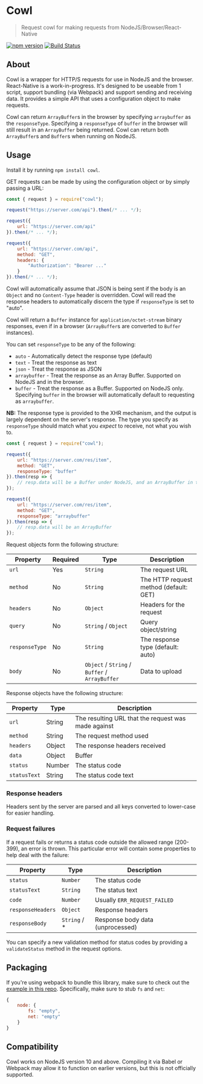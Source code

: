 # Cowl
> Request cowl for making requests from NodeJS/Browser/React-Native

[![npm version](https://badge.fury.io/js/cowl.svg)](https://www.npmjs.com/package/cowl) [![Build Status](https://travis-ci.org/perry-mitchell/cowl.svg?branch=master)](https://travis-ci.org/perry-mitchell/cowl)

## About

Cowl is a wrapper for HTTP/S requests for use in NodeJS and the browser. React-Native is a work-in-progress. It's designed to be useable from 1 script, support bundling (via Webpack) and support sending and receiving data. It provides a simple API that uses a configuration object to make requests.

Cowl can return `ArrayBuffer`s in the browser by specifying `arraybuffer` as the `responseType`. Specifying a `responseType` of `buffer` in the browser will still result in an `ArrayBuffer` being returned. Cowl can return both `ArrayBuffer`s and `Buffer`s when running on NodeJS.

## Usage

Install it by running `npm install cowl`.

GET requests can be made by using the configuration object or by simply passing a URL:

```javascript
const { request } = require("cowl");

request("https://server.com/api").then(/* ... */);

request({
    url: "https://server.com/api"
}).then(/* ... */);

request({
    url: "https://server.com/api",
    method: "GET",
    headers: {
        "Authorization": "Bearer ..."
    }
}).then(/* ... */);
```

Cowl will automatically assume that JSON is being sent if the body is an `Object` and no `Content-Type` header is overridden. Cowl will read the response headers to automatically discern the type if `responseType` is set to "auto".

Cowl will return a `Buffer` instance for `application/octet-stream` binary responses, even if in a browser (`ArrayBuffer`s are converted to `Buffer` instances).

You can set `responseType` to be any of the following:

 * `auto` - Automatically detect the response type (default)
 * `text` - Treat the response as text
 * `json` - Treat the response as JSON
 * `arraybuffer` - Treat the response as an Array Buffer. Supported on NodeJS and in the browser.
 * `buffer` - Treat the response as a Buffer. Supported on NodeJS only. Specifying `buffer` in the browser will automatically default to requesting as `arraybuffer`.

 **NB:** The response type is provided to the XHR mechanism, and the output is largely dependent on the server's response. The type you specify as `responseType` should match what you _expect_ to receive, not what you wish to.

```javascript
const { request } = require("cowl");

request({
    url: "https://server.com/res/item",
    method: "GET",
    responseType: "buffer"
}).then(resp => {
    // resp.data will be a Buffer under NodeJS, and an ArrayBuffer in the browser
});

request({
    url: "https://server.com/res/item",
    method: "GET",
    responseType: "arraybuffer"
}).then(resp => {
    // resp.data will be an ArrayBuffer
});
```

Request objects form the following structure:

| Property    | Required | Type         | Description                           |
|-------------|----------|--------------|---------------------------------------|
| `url`       | Yes      | `String`     | The request URL                       |
| `method`    | No       | `String`     | The HTTP request method (default: GET) |
| `headers`   | No       | `Object`     | Headers for the request               |
| `query`     | No       | `String` / `Object` | Query object/string            |
| `responseType` | No    | `String`     | The response type (default: auto)     |
| `body`      | No       | `Object` / `String` / `Buffer` / `ArrayBuffer` | Data to upload |

Response objects have the following structure:

| Property      | Type      | Description                           |
|---------------|-----------|---------------------------------------|
| `url`         | String    | The resulting URL that the request was made against |
| `method`      | String    | The request method used               |
| `headers`     | Object    | The response headers received         |
| `data`        | Object|Buffer|String | The response body          |
| `status`      | Number    | The status code                       |
| `statusText`  | String    | The status code text                  |

### Response headers

Headers sent by the server are parsed and all keys converted to lower-case for easier handling.

### Request failures

If a request fails or returns a status code outside the allowed range (200-399), an error is thrown. This particular error will contain some properties to help deal with the failure:

| Property          | Type      | Description                               |
|-------------------|-----------|-------------------------------------------|
| `status`          | `Number`  | The status code                           |
| `statusText`      | `String`  | The status text                           |
| `code`            | `Number`  | Usually `ERR_REQUEST_FAILED`              |
| `responseHeaders` | `Object`  | Response headers                          |
| `responseBody`    | `String` / * | Response body data (unprocessed)       |

You can specify a new validation method for status codes by providing a `validateStatus` method in the request options.

## Packaging

If you're using webpack to bundle this library, make sure to check out the [example in this repo](webpack.config.js). Specifically, make sure to stub `fs` and `net`:

```javascript
{
    node: {
        fs: "empty",
        net: "empty"
    }
}
```

## Compatibility

Cowl works on NodeJS version 10 and above. Compiling it via Babel or Webpack may allow it to function on earlier versions, but this is not officially supported.

